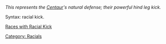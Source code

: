 *This represents the [Centaur](Centaurs.md "wikilink")'s natural
defense; their powerful hind leg kick.*

Syntax: racial kick.

[Races with Racial Kick](:Category:Races_with_Racial_Kick.md "wikilink")

[Category: Racials](Category:_Racials "wikilink")

